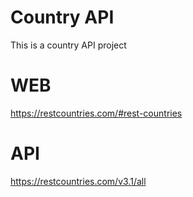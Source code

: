 # Country API

This is a country API project 

# WEB
https://restcountries.com/#rest-countries

# API
https://restcountries.com/v3.1/all

